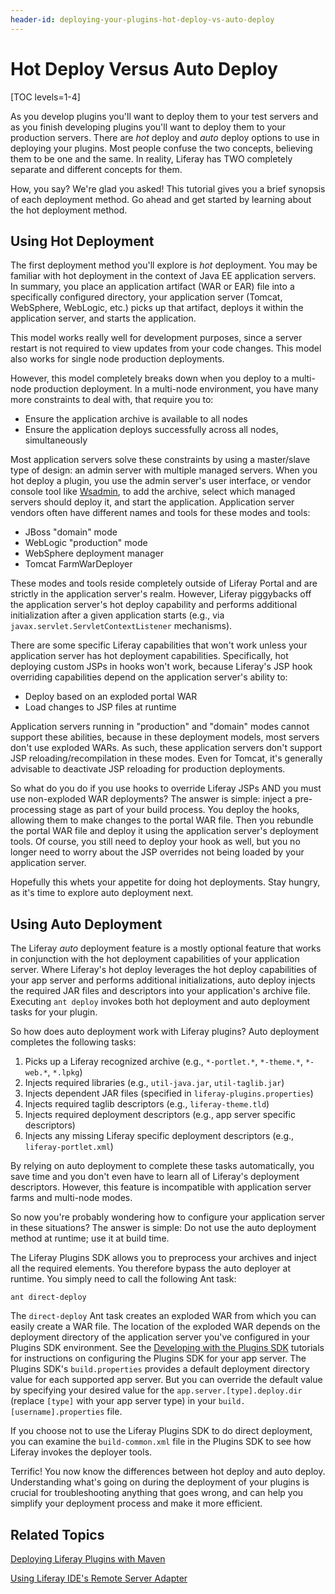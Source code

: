 ```yaml
---
header-id: deploying-your-plugins-hot-deploy-vs-auto-deploy
---
```


# Hot Deploy Versus Auto Deploy

[TOC levels=1-4]

As you develop plugins you'll want to deploy them to your test servers and as
you finish developing plugins you'll want to deploy them to your production
servers. There are *hot* deploy and *auto* deploy options to use in deploying
your plugins. Most people confuse the two concepts, believing them to be one and
the same. In reality, Liferay has TWO completely separate and different concepts
for them.

How, you say? We're glad you asked! This tutorial gives you a brief synopsis of 
each deployment method. Go ahead and get started by learning about the hot 
deployment method.

## Using Hot Deployment

The first deployment method you'll explore is *hot* deployment. You may be
familiar with hot deployment in the context of Java EE application servers. In
summary, you place an application artifact (WAR or EAR) file into a specifically
configured directory, your application server (Tomcat, WebSphere, WebLogic,
etc.) picks up that artifact, deploys it within the application server, and
starts the application.

This model works really well for development purposes, since a server restart is
not required to view updates from your code changes. This model also works for
single node production deployments. 

However, this model completely breaks down when you deploy to a multi-node 
production deployment. In a multi-node environment, you have many more 
constraints to deal with, that require you to: 

- Ensure the application archive is available to all nodes
- Ensure the application deploys successfully across all nodes, simultaneously

Most application servers solve these constraints by using a master/slave type of
design: an admin server with multiple managed servers. When you hot deploy a
plugin, you use the admin server's user interface, or vendor console tool like
[Wsadmin](http://en.wikipedia.org/wiki/Wsadmin), to add the archive, select
which managed servers should deploy it, and start the application. Application
server vendors often have different names and tools for these modes and tools:

- JBoss "domain" mode
- WebLogic "production" mode
- WebSphere deployment manager
- Tomcat FarmWarDeployer

These modes and tools reside completely outside of Liferay Portal and are
strictly in the application server's realm. However, Liferay piggybacks off the
application server's hot deploy capability and performs additional
initialization after a given application starts (e.g., via
`javax.servlet.ServletContextListener` mechanisms). 

<!-- "This is considered more as an application lifecycle and inter-application
dependency management as opposed to hot deploy. When Liferay moves fully to OSGi
in 7.0, we will more cleanly separtate "hot deploy" and "application lifecycle"
concepts."  We should keep these statements by Mike Han in mind for 7.0.-->

There are some specific Liferay capabilities that won't work unless your
application server has hot deployment capabilities. Specifically, hot deploying
custom JSPs in hooks won't work, because Liferay's JSP hook overriding
capabilities depend on the application server's ability to:

- Deploy based on an exploded portal WAR
- Load changes to JSP files at runtime

Application servers running in "production" and "domain" modes cannot support
these abilities, because in these deployment models, most servers don't use
exploded WARs. As such, these application servers don't support JSP
reloading/recompilation in these modes. Even for Tomcat, it's generally
advisable to deactivate JSP reloading for production deployments. 

So what do you do if you use hooks to override Liferay JSPs AND you must use
non-exploded WAR deployments? The answer is simple: inject a pre-processing
stage as part of your build process. You deploy the hooks, allowing them to make
changes to the portal WAR file. Then you rebundle the portal WAR file and deploy
it using the application server's deployment tools. Of course, you still need to
deploy your hook as well, but you no longer need to worry about the JSP
overrides not being loaded by your application server.

Hopefully this whets your appetite for doing hot deployments. Stay hungry, as
it's time to explore auto deployment next. 

## Using Auto Deployment

The Liferay *auto* deployment feature is a mostly optional feature that works in
conjunction with the hot deployment capabilities of your application server.
Where Liferay's hot deploy leverages the hot deploy capabilities of your app
server and performs additional initializations, auto deploy injects the required 
JAR files and descriptors into your application's archive file. Executing 
`ant deploy` invokes both hot deployment and auto deployment tasks for your 
plugin. 

So how does auto deployment work with Liferay plugins? Auto deployment completes
the following tasks:

1. Picks up a Liferay recognized archive (e.g., `*-portlet.*`, `*-theme.*`,
   `*-web.*`, `*.lpkg`)
2. Injects required libraries (e.g., `util-java.jar`, `util-taglib.jar`)
3. Injects dependent JAR files (specified in `liferay-plugins.properties`)
4. Injects required taglib descriptors (e.g., `liferay-theme.tld`)
5. Injects required deployment descriptors (e.g., app server specific
   descriptors)
6. Injects any missing Liferay specific deployment descriptors (e.g.,
   `liferay-portlet.xml`)

By relying on auto deployment to complete these tasks automatically, you save
time and you don't even have to learn all of Liferay's deployment descriptors.
However, this feature is incompatible with application server farms and
multi-node modes. 

So now you're probably wondering how to configure your application server in
these situations? The answer is simple: Do not use the auto deployment method at
runtime; use it at build time.

The Liferay Plugins SDK allows you to preprocess your archives and inject all
the required elements. You therefore bypass the auto deployer at runtime. You 
simply need to call the following Ant task:

    ant direct-deploy

The `direct-deploy` Ant task creates an exploded WAR from which you can easily
create a WAR file. The location of the exploded WAR depends on the deployment
directory of the application server you've configured in your Plugins SDK
environment. See the
[Developing with the Plugins SDK](/docs/6-2/tutorials/-/knowledge_base/t/plugins-sdk)
tutorials for instructions on configuring the Plugins SDK for your app server.
The Plugins SDK's `build.properties` provides a default deployment directory
value for each supported app server. But you can override the default value by
specifying your desired value for the `app.server.[type].deploy.dir` (replace
`[type]` with your app server type) in your `build.[username].properties` file. 

If you choose not to use the Liferay Plugins SDK to do direct deployment, you
can examine the `build-common.xml` file in the Plugins SDK to see how Liferay
invokes the deployer tools.

Terrific! You now know the differences between hot deploy and auto deploy.
Understanding what's going on during the deployment of your plugins is crucial
for troubleshooting anything that goes wrong, and can help you simplify your
deployment process and make it more efficient.

## Related Topics

[Deploying Liferay Plugins with Maven](/docs/6-2/tutorials/-/knowledge_base/t/deploying-liferay-plugins-with-maven)

[Using Liferay IDE's Remote Server Adapter](/docs/6-2/tutorials/-/knowledge_base/t/using-liferay-ides-remote-server-adapter)
